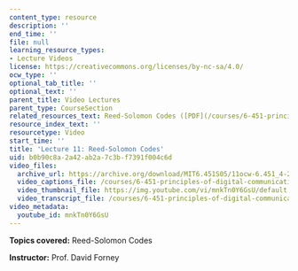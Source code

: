```yaml
---
content_type: resource
description: ''
end_time: ''
file: null
learning_resource_types:
- Lecture Videos
license: https://creativecommons.org/licenses/by-nc-sa/4.0/
ocw_type: ''
optional_tab_title: ''
optional_text: ''
parent_title: Video Lectures
parent_type: CourseSection
related_resources_text: Reed-Solomon Codes ([PDF](/courses/6-451-principles-of-digital-communication-ii-spring-2005/resources/chap8))
resource_index_text: ''
resourcetype: Video
start_time: ''
title: 'Lecture 11: Reed-Solomon Codes'
uid: b0b90c8a-2a42-ab2a-7c3b-f7391f004c6d
video_files:
  archive_url: https://archive.org/download/MIT6.451S05/11ocw-6.451_4-261-09mar2005-220k.mp4
  video_captions_file: /courses/6-451-principles-of-digital-communication-ii-spring-2005/3842f83d45775121ab338bba11ae6660_mnkTn0Y6GsU.vtt
  video_thumbnail_file: https://img.youtube.com/vi/mnkTn0Y6GsU/default.jpg
  video_transcript_file: /courses/6-451-principles-of-digital-communication-ii-spring-2005/2717629c83d90e1d8a89c7949fd33e73_mnkTn0Y6GsU.pdf
video_metadata:
  youtube_id: mnkTn0Y6GsU
---
```


**Topics covered:** Reed-Solomon Codes

**Instructor:** Prof. David Forney

